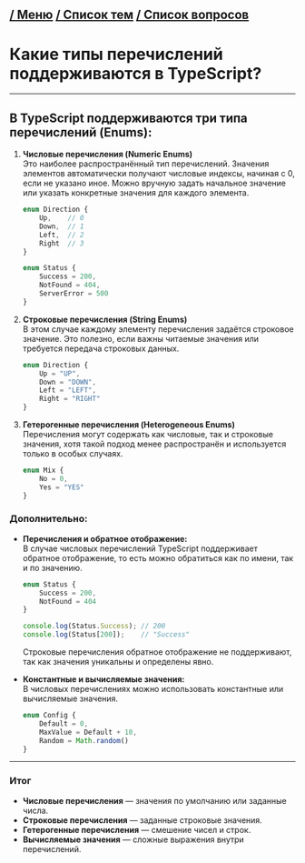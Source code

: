 [/ Меню](https://github.com/samatakaya1/Interview-material/blob/main/README.md)   [/ Список тем](https://github.com/samatakaya1/Interview-material/blob/main/questions/questions.md) [/ Список вопросов](https://github.com/samatakaya1/Interview-material/blob/main/questions/typescript/typescript.md)
---

# Какие типы перечислений поддерживаются в TypeScript?

---

## В TypeScript поддерживаются три типа перечислений (Enums):

1. **Числовые перечисления (Numeric Enums)**  
   Это наиболее распространённый тип перечислений. Значения элементов автоматически получают числовые индексы, начиная с 0, если не указано иное. Можно вручную задать начальное значение или указать конкретные значения для каждого элемента.

   ```typescript
   enum Direction {
       Up,    // 0
       Down,  // 1
       Left,  // 2
       Right  // 3
   }

   enum Status {
       Success = 200,
       NotFound = 404,
       ServerError = 500
   }
   ```

2. **Строковые перечисления (String Enums)**  
   В этом случае каждому элементу перечисления задаётся строковое значение. Это полезно, если важны читаемые значения или требуется передача строковых данных.

   ```typescript
   enum Direction {
       Up = "UP",
       Down = "DOWN",
       Left = "LEFT",
       Right = "RIGHT"
   }
   ```

3. **Гетерогенные перечисления (Heterogeneous Enums)**  
   Перечисления могут содержать как числовые, так и строковые значения, хотя такой подход менее распространён и используется только в особых случаях.

   ```typescript
   enum Mix {
       No = 0,
       Yes = "YES"
   }
   ```

### Дополнительно:

- **Перечисления и обратное отображение:**  
  В случае числовых перечислений TypeScript поддерживает обратное отображение, то есть можно обратиться как по имени, так и по значению.

   ```typescript
   enum Status {
       Success = 200,
       NotFound = 404
   }

   console.log(Status.Success); // 200
   console.log(Status[200]);    // "Success"
   ```

  Строковые перечисления обратное отображение не поддерживают, так как значения уникальны и определены явно.


- **Константные и вычисляемые значения:**  
  В числовых перечислениях можно использовать константные или вычисляемые значения.

   ```typescript
   enum Config {
       Default = 0,
       MaxValue = Default + 10,
       Random = Math.random()
   }
   ```
---
### Итог

- **Числовые перечисления** — значения по умолчанию или заданные числа.
- **Строковые перечисления** — заданные строковые значения.
- **Гетерогенные перечисления** — смешение чисел и строк.
- **Вычисляемые значения** — сложные выражения внутри перечислений.
